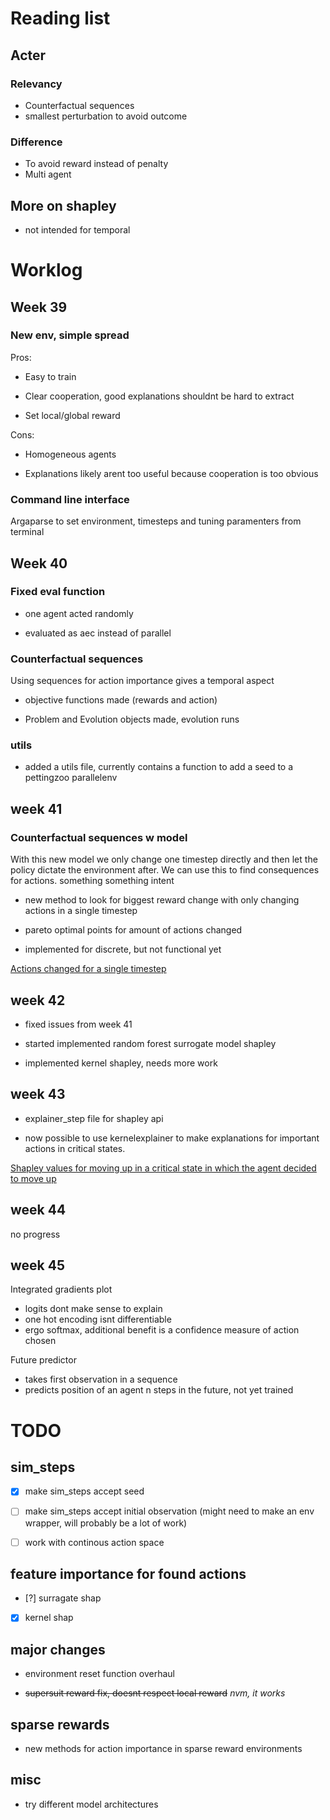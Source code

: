 
# Reading list
## Acter
### Relevancy
* Counterfactual sequences
* smallest perturbation to avoid outcome

### Difference
* To avoid reward instead of penalty
* Multi agent

## More on shapley

* not intended for temporal


# Worklog
## Week 39
### New env, simple spread
Pros:

* Easy to train

* Clear cooperation, good explanations shouldnt be hard to extract

* Set local/global reward

Cons:

* Homogeneous agents

* Explanations likely arent too useful because cooperation is too obvious

### Command line interface
Argaparse to set environment, timesteps and tuning paramenters from terminal


## Week 40
### Fixed eval function

* one agent acted randomly

* evaluated as aec instead of parallel

### Counterfactual sequences

Using sequences for action importance gives a temporal aspect

* objective functions made (rewards and action)

* Problem and Evolution objects made, evolution runs


### utils

* added a utils file, currently contains a function to add a seed to a pettingzoo parallelenv

## week 41
### Counterfactual sequences w model

With this new model we only change one timestep directly and then let the policy dictate the environment after. We can use this to find consequences for actions. something something intent

* new method to look for biggest reward change with only changing actions in a single timestep

* pareto optimal points for amount of actions changed

* implemented for discrete, but not functional yet

[Actions changed for a single timestep](./tex/images/best_counterfactuals_with_model.pdf)
## week 42

* fixed issues from week 41

* started implemented random forest surrogate model shapley

* implemented kernel shapley, needs more work


## week 43

* explainer\_step file for shapley api

* now possible to use kernelexplainer to make explanations for important actions in critical states.

[Shapley values for moving up in a critical state in which the agent decided to move up](./tex/images/shap_plot_kernel_move_up.pdf)


## week 44

no progress

## week 45

Integrated gradients plot
 * logits dont make sense to explain
 * one hot encoding isnt differentiable
 * ergo softmax, additional benefit is a confidence measure of action chosen

Future predictor
 * takes first observation in a sequence
 * predicts position of an agent n steps in the future, not yet trained

# TODO

## sim\_steps

* [x] make sim\_steps accept seed

* [ ] make sim\_steps accept initial observation (might need to make an env wrapper, will probably be a lot of work)

* [ ] work with continous action space

## feature importance for found actions

* [?] surragate shap

* [x] kernel shap

## major changes

* environment reset function overhaul

* ~~supersuit reward fix, doesnt respect local reward~~ *nvm, it works*

## sparse rewards

* new methods for action importance in sparse reward environments

## misc

* try different model architectures
